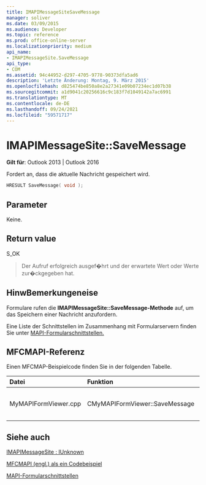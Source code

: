 ```yaml
---
title: IMAPIMessageSiteSaveMessage
manager: soliver
ms.date: 03/09/2015
ms.audience: Developer
ms.topic: reference
ms.prod: office-online-server
ms.localizationpriority: medium
api_name:
- IMAPIMessageSite.SaveMessage
api_type:
- COM
ms.assetid: 94c44952-d297-4705-9778-90373dfa5ad6
description: 'Letzte Änderung: Montag, 9. März 2015'
ms.openlocfilehash: d825474be850a8e2a27341e09b07234ec1d07b38
ms.sourcegitcommit: a1d9041c20256616c9c183f7d1049142a7ac6991
ms.translationtype: MT
ms.contentlocale: de-DE
ms.lasthandoff: 09/24/2021
ms.locfileid: "59571717"
---
```

# <a name="imapimessagesitesavemessage"></a>IMAPIMessageSite::SaveMessage

  
  
**Gilt für**: Outlook 2013 | Outlook 2016 
  
Fordert an, dass die aktuelle Nachricht gespeichert wird.
  
```cpp
HRESULT SaveMessage( void );
```

## <a name="parameters"></a>Parameter

Keine.
  
## <a name="return-value"></a>Return value

S_OK 
  
> Der Aufruf erfolgreich ausgef�hrt und der erwartete Wert oder Werte zur�ckgegeben hat. 
    
## <a name="remarks"></a>HinwBemerkungeneise

Formulare rufen die **IMAPIMessageSite::SaveMessage-Methode** auf, um das Speichern einer Nachricht anzufordern. 
  
Eine Liste der Schnittstellen im Zusammenhang mit Formularservern finden Sie unter [MAPI-Formularschnittstellen.](mapi-form-interfaces.md)
  
## <a name="mfcmapi-reference"></a>MFCMAPI-Referenz

Einen MFCMAP-Beispielcode finden Sie in der folgenden Tabelle.
  
|**Datei**|**Funktion**|**Comment**|
|:-----|:-----|:-----|
|MyMAPIFormViewer.cpp  <br/> |CMyMAPIFormViewer::SaveMessage  <br/> |MFCMAPI verwendet die **IMAPIMessageSite::SaveMessage-Methode,** um die Nachricht zu speichern.  <br/> |
   
## <a name="see-also"></a>Siehe auch



[IMAPIMessageSite : IUnknown](imapimessagesiteiunknown.md)


[MFCMAPI (engl.) als ein Codebeispiel](mfcmapi-as-a-code-sample.md)
  
[MAPI-Formularschnittstellen](mapi-form-interfaces.md)

